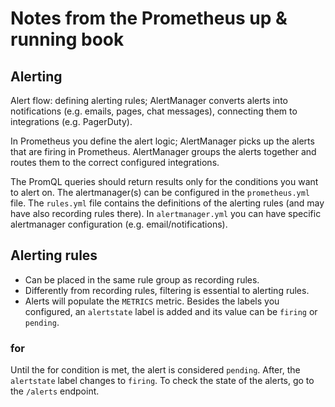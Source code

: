 # Notes from the Prometheus up & running book

## Alerting

Alert flow: defining alerting rules; AlertManager converts alerts into notifications (e.g. emails, pages, chat messages), connecting them to integrations (e.g. PagerDuty). 

In Prometheus you define the alert logic; AlertManager picks up the alerts that are firing in Prometheus. AlertManager groups the alerts together and routes them to the correct configured integrations.

The PromQL queries should return results only for the conditions you want to alert on. The alertmanager(s) can be configured in the `prometheus.yml` file. The `rules.yml` file contains the definitions of the alerting rules (and may have also recording rules there).
In `alertmanager.yml` you can have specific alertmanager configuration (e.g. email/notifications).

## Alerting rules

- Can be placed in the same rule group as recording rules.
- Differently from recording rules, filtering is essential to alerting rules.
- Alerts will populate the `METRICS` metric. Besides the labels you configured, an `alertstate` label is added and its value can be `firing` or `pending`.

### for

Until the for condition is met, the alert is considered `pending`. After, the `alertstate` label changes to `firing`.
To check the state of the alerts, go to the `/alerts` endpoint.
